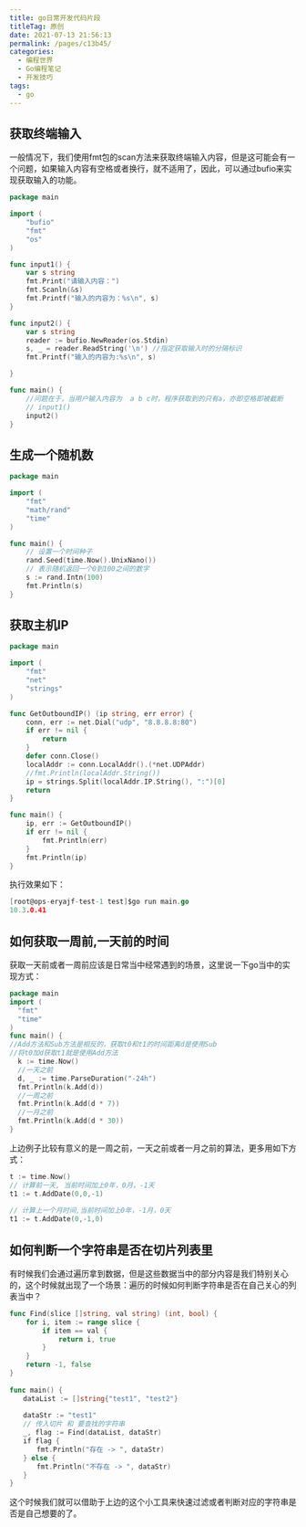 ```yaml
---
title: go日常开发代码片段
titleTag: 原创
date: 2021-07-13 21:56:13
permalink: /pages/c13b45/
categories:
  - 编程世界
  - Go编程笔记
  - 开发技巧
tags:
  - go
---
```


## 获取终端输入

一般情况下，我们使用fmt包的scan方法来获取终端输入内容，但是这可能会有一个问题，如果输入内容有空格或者换行，就不适用了，因此，可以通过bufio来实现获取输入的功能。

```go
package main

import (
	"bufio"
	"fmt"
	"os"
)

func input1() {
	var s string
	fmt.Print("请输入内容：")
	fmt.Scanln(&s)
	fmt.Printf("输入的内容为：%s\n", s)
}

func input2() {
	var s string
	reader := bufio.NewReader(os.Stdin)
	s, _ = reader.ReadString('\n') //指定获取输入时的分隔标识
	fmt.Printf("输入的内容为:%s\n", s)

}

func main() {
	//问题在于，当用户输入内容为  a b c时，程序获取到的只有a，亦即空格即被截断
	// input1()
	input2()
}

```


## 生成一个随机数

```go
package main

import (
	"fmt"
	"math/rand"
	"time"
)

func main() {
	// 设置一个时间种子
	rand.Seed(time.Now().UnixNano())
	// 表示随机返回一个0到100之间的数字
	s := rand.Intn(100)
	fmt.Println(s)
}

```

## 获取主机IP

```go
package main

import (
	"fmt"
	"net"
	"strings"
)

func GetOutboundIP() (ip string, err error) {
	conn, err := net.Dial("udp", "8.8.8.8:80")
	if err != nil {
		return
	}
	defer conn.Close()
	localAddr := conn.LocalAddr().(*net.UDPAddr)
	//fmt.Println(localAddr.String())
	ip = strings.Split(localAddr.IP.String(), ":")[0]
	return
}

func main() {
	ip, err := GetOutboundIP()
	if err != nil {
		fmt.Println(err)
	}
	fmt.Println(ip)
}
```

执行效果如下：

```go
[root@ops-eryajf-test-1 test]$go run main.go
10.3.0.41
```

## 如何获取一周前,一天前的时间

获取一天前或者一周前应该是日常当中经常遇到的场景，这里说一下go当中的实现方式：

```go
package main
import (
  "fmt"
  "time"
)
func main() {
//Add方法和Sub方法是相反的，获取t0和t1的时间距离d是使用Sub
//将t0加d获取t1就是使用Add方法
  k := time.Now()
  //一天之前
  d, _ := time.ParseDuration("-24h")
  fmt.Println(k.Add(d))
  //一周之前
  fmt.Println(k.Add(d * 7))
  //一月之前
  fmt.Println(k.Add(d * 30))
}
```

上边例子比较有意义的是一周之前，一天之前或者一月之前的算法，更多用如下方式：

```go
t := time.Now()
// 计算前一天, 当前时间加上0年，0月，-1天
t1 := t.AddDate(0,0,-1)
	
// 计算上一个月时间,当前时间加上0年，-1月，0天
t1 := t.AddDate(0,-1,0)
```

## 如何判断一个字符串是否在切片列表里

有时候我们会通过遍历拿到数据，但是这些数据当中的部分内容是我们特别关心的，这个时候就出现了一个场景：遍历的时候如何判断字符串是否在自己关心的列表当中？

```go
func Find(slice []string, val string) (int, bool) {
    for i, item := range slice {
        if item == val {
            return i, true
        }
    }
    return -1, false
}
 
func main() {
　　dataList := []string{"test1", "test2"}
　　
　　dataStr := "test1"　　
　　// 传入切片 和 要查找的字符串
　　_, flag := Find(dataList, dataStr)
　　if flag {
　　　　fmt.Println("存在 -> ", dataStr)
　　} else {
　　　　fmt.Println("不存在 -> ", dataStr)
　　}
}
```

这个时候我们就可以借助于上边的这个小工具来快速过滤或者判断对应的字符串是否是自己想要的了。